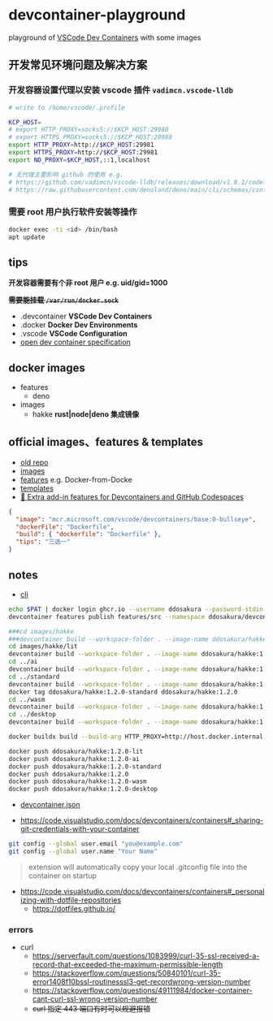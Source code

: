 # devcontainer-playground

playground of
[VSCode Dev Containers](https://code.visualstudio.com/docs/devcontainers/containers)
with some images

## 开发常见环境问题及解决方案

### 开发容器设置代理以安装 vscode 插件 `vadimcn.vscode-lldb`

```bash
# write to /home/vscode/.profile

KCP_HOST=
# export HTTP_PROXY=socks5://$KCP_HOST:29980
# export HTTPS_PROXY=socks5://$KCP_HOST:29980
export HTTP_PROXY=http://$KCP_HOST:29981
export HTTPS_PROXY=http://$KCP_HOST:29981
export NO_PROXY=$KCP_HOST,::1,localhost

# 无代理主要影响 github 的使用 e.g.
# https://github.com/vadimcn/vscode-lldb/releases/download/v1.8.1/codelldb-x86_64-linux.vsix
# https://raw.githubusercontent.com/denoland/deno/main/cli/schemas/config-file.v1.json
```

### 需要 root 用户执行软件安装等操作

```bash
docker exec -ti <id> /bin/bash
apt update
```

## tips

**开发容器需要有个非 root 用户 e.g. uid/gid=1000**

**~~需要能挂载 `/var/run/docker.sock`~~**

- .devcontainer **VSCode Dev Containers**
- .docker **Docker Dev Environments**
- .vscode **VSCode Configuration**
- [open dev container specification](https://containers.dev)

## docker images

- features
  - deno
- images
  - hakke **rust|node|deno 集成镜像**

## official images、features & templates

- [old repo](https://github.com/microsoft/vscode-dev-containers)
- [images](https://github.com/devcontainers/images)
- [features](https://github.com/devcontainers/features) e.g. Docker-from-Docke
- [templates](https://containers.dev/templates)
- [🐳 Extra add-in features for Devcontainers and GitHub Codespaces](https://github.com/devcontainers-contrib/features)

```json
{
  "image": "mcr.microsoft.com/vscode/devcontainers/base:0-bullseye",
  "dockerFile": "Dockerfile",
  "build": { "dockerfile": "Dockerfile" },
  "tips": "三选一"
}
```

## notes

- [cli](https://github.com/devcontainers/cli)

```bash
echo $PAT | docker login ghcr.io --username ddosakura --password-stdin
devcontainer features publish features/src --namespace ddosakura/devcontainer-playground
```

```bash
###cd images/hakke
###devcontainer build --workspace-folder . --image-name ddosakura/hakke:1.1.0 .
cd images/hakke/lit
devcontainer build --workspace-folder . --image-name ddosakura/hakke:1.2.0-lit .
cd ../ai
devcontainer build --workspace-folder . --image-name ddosakura/hakke:1.2.0-ai .
cd ../standard
devcontainer build --workspace-folder . --image-name ddosakura/hakke:1.2.0-standard .
docker tag ddosakura/hakke:1.2.0-standard ddosakura/hakke:1.2.0
cd ../wasm
devcontainer build --workspace-folder . --image-name ddosakura/hakke:1.2.0-wasm .
cd ../desktop
devcontainer build --workspace-folder . --image-name ddosakura/hakke:1.2.0-desktop .

docker buildx build --build-arg HTTP_PROXY=http://host.docker.internal:7890 --build-arg HTTPS_PROXY=http://host.docker.internal:7890 --load --build-arg BUILDKIT_INLINE_CACHE=1 -f /tmp/devcontainercli-vscode/container-features/0.35.0-1680205465545/Dockerfile-with-features -t ddosakura/hakke:1.2.0-ai --target dev_containers_target_stage --build-context dev_containers_feature_content_source=/tmp/devcontainercli-vscode/container-features/0.35.0-1680205465545 --build-arg _DEV_CONTAINERS_BASE_IMAGE=dev_container_auto_added_stage_label --build-arg _DEV_CONTAINERS_IMAGE_USER=vscode --build-arg _DEV_CONTAINERS_FEATURE_CONTENT_SOURCE=dev_container_feature_content_temp /workspaces/devcontainer-playground/images/hakke/ai/.devcontainer

docker push ddosakura/hakke:1.2.0-lit
docker push ddosakura/hakke:1.2.0-ai
docker push ddosakura/hakke:1.2.0-standard
docker push ddosakura/hakke:1.2.0
docker push ddosakura/hakke:1.2.0-wasm
docker push ddosakura/hakke:1.2.0-desktop
```

- [devcontainer.json](https://containers.dev/implementors/json_reference)

- https://code.visualstudio.com/docs/devcontainers/containers#_sharing-git-credentials-with-your-container

```bash
git config --global user.email "you@example.com"
git config --global user.name "Your Name"
```

> extension will automatically copy your local .gitconfig file into the
> container on startup

- https://code.visualstudio.com/docs/devcontainers/containers#_personalizing-with-dotfile-repositories
  - https://dotfiles.github.io/

### errors

- curl
  - https://serverfault.com/questions/1083999/curl-35-ssl-received-a-record-that-exceeded-the-maximum-permissible-length
  - https://stackoverflow.com/questions/50840101/curl-35-error1408f10bssl-routinesssl3-get-recordwrong-version-number
  - https://stackoverflow.com/questions/49111984/docker-container-cant-curl-ssl-wrong-version-number
  - ~~curl 指定 443 端口有时可以规避报错~~
